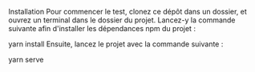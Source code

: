 Installation
Pour commencer le test, clonez ce dépôt dans un dossier, et ouvrez un terminal dans le dossier du projet.
Lancez-y la commande suivante afin d'installer les dépendances npm du projet :

yarn install
Ensuite, lancez le projet avec la commande suivante :

yarn serve
